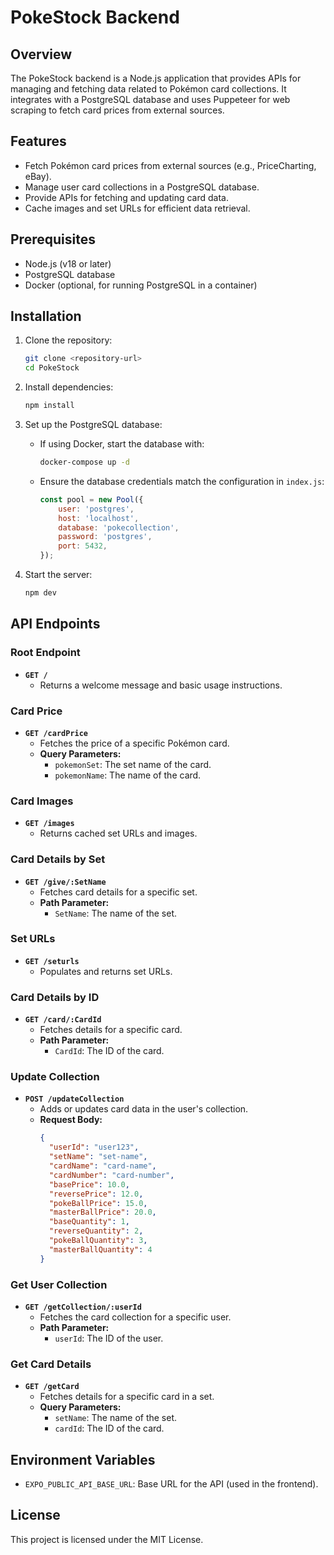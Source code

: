 # PokeStock Backend

## Overview
The PokeStock backend is a Node.js application that provides APIs for managing and fetching data related to Pokémon card collections. It integrates with a PostgreSQL database and uses Puppeteer for web scraping to fetch card prices from external sources.

## Features
- Fetch Pokémon card prices from external sources (e.g., PriceCharting, eBay).
- Manage user card collections in a PostgreSQL database.
- Provide APIs for fetching and updating card data.
- Cache images and set URLs for efficient data retrieval.

## Prerequisites
- Node.js (v18 or later)
- PostgreSQL database
- Docker (optional, for running PostgreSQL in a container)

## Installation
1. Clone the repository:
   ```bash
   git clone <repository-url>
   cd PokeStock
   ```

2. Install dependencies:
   ```bash
   npm install
   ```

3. Set up the PostgreSQL database:
   - If using Docker, start the database with:
     ```bash
     docker-compose up -d
     ```
   - Ensure the database credentials match the configuration in `index.js`:
     ```javascript
     const pool = new Pool({
         user: 'postgres',
         host: 'localhost',
         database: 'pokecollection',
         password: 'postgres',
         port: 5432,
     });
     ```

4. Start the server:
   ```bash
   npm dev
   ```

## API Endpoints

### Root Endpoint
- **`GET /`**
  - Returns a welcome message and basic usage instructions.

### Card Price
- **`GET /cardPrice`**
  - Fetches the price of a specific Pokémon card.
  - **Query Parameters:**
    - `pokemonSet`: The set name of the card.
    - `pokemonName`: The name of the card.

### Card Images
- **`GET /images`**
  - Returns cached set URLs and images.

### Card Details by Set
- **`GET /give/:SetName`**
  - Fetches card details for a specific set.
  - **Path Parameter:**
    - `SetName`: The name of the set.

### Set URLs
- **`GET /seturls`**
  - Populates and returns set URLs.

### Card Details by ID
- **`GET /card/:CardId`**
  - Fetches details for a specific card.
  - **Path Parameter:**
    - `CardId`: The ID of the card.

### Update Collection
- **`POST /updateCollection`**
  - Adds or updates card data in the user's collection.
  - **Request Body:**
    ```json
    {
      "userId": "user123",
      "setName": "set-name",
      "cardName": "card-name",
      "cardNumber": "card-number",
      "basePrice": 10.0,
      "reversePrice": 12.0,
      "pokeBallPrice": 15.0,
      "masterBallPrice": 20.0,
      "baseQuantity": 1,
      "reverseQuantity": 2,
      "pokeBallQuantity": 3,
      "masterBallQuantity": 4
    }
    ```

### Get User Collection
- **`GET /getCollection/:userId`**
  - Fetches the card collection for a specific user.
  - **Path Parameter:**
    - `userId`: The ID of the user.

### Get Card Details
- **`GET /getCard`**
  - Fetches details for a specific card in a set.
  - **Query Parameters:**
    - `setName`: The name of the set.
    - `cardId`: The ID of the card.

## Environment Variables
- `EXPO_PUBLIC_API_BASE_URL`: Base URL for the API (used in the frontend).

## License
This project is licensed under the MIT License.

